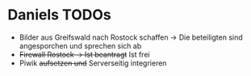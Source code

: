 Daniels TODOs
=============

  * Bilder aus Greifswald nach Rostock schaffen -> Die beteiligten sind angesporchen und sprechen sich ab
  * ~~Firewall Rostock -> Ist beantragt~~ Ist frei
  * Piwik ~~aufsetzen und~~ Serverseitig integrieren
  
